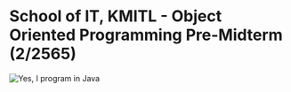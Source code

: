# School of IT, KMITL - Object Oriented Programming Pre-Midterm (2/2565)
![Yes, I program in Java](https://i.kym-cdn.com/photos/images/original/001/289/615/79e.jpg)
